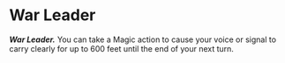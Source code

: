 # War Leader

***War Leader.*** You can take a Magic action to cause your voice or signal to carry clearly for up to 600 feet until the end of your next turn.